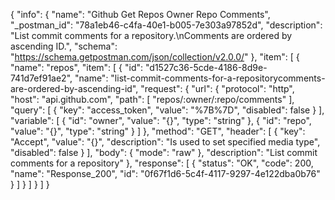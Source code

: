 {
  "info": {
    "name": "Github Get Repos Owner Repo Comments",
    "_postman_id": "78a1eb46-c4fa-40e1-b005-7e303a97852d",
    "description": "List commit comments for a repository.\nComments are ordered by ascending ID.",
    "schema": "https://schema.getpostman.com/json/collection/v2.0.0/"
  },
  "item": [
    {
      "name": "repos",
      "item": [
        {
          "id": "d1527c36-5cde-4186-8d9e-741d7ef91ae2",
          "name": "list-commit-comments-for-a-repositorycomments-are-ordered-by-ascending-id",
          "request": {
            "url": {
              "protocol": "http",
              "host": "api.github.com",
              "path": [
                "repos/:owner/:repo/comments"
              ],
              "query": [
                {
                  "key": "access_token",
                  "value": "%7B%7D",
                  "disabled": false
                }
              ],
              "variable": [
                {
                  "id": "owner",
                  "value": "{}",
                  "type": "string"
                },
                {
                  "id": "repo",
                  "value": "{}",
                  "type": "string"
                }
              ]
            },
            "method": "GET",
            "header": [
              {
                "key": "Accept",
                "value": "{}",
                "description": "Is used to set specified media type",
                "disabled": false
              }
            ],
            "body": {
              "mode": "raw"
            },
            "description": "List commit comments for a repository"
          },
          "response": [
            {
              "status": "OK",
              "code": 200,
              "name": "Response_200",
              "id": "0f67f1d6-5c4f-4117-9297-4e122dba0b76"
            }
          ]
        }
      ]
    }
  ]
}